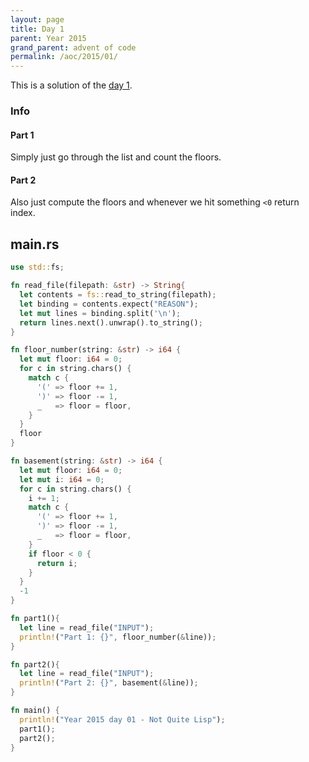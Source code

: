 ```yaml
---
layout: page
title: Day 1
parent: Year 2015
grand_parent: advent of code
permalink: /aoc/2015/01/
---
```


This is a solution of the [day 1](https://adventofcode.com/2015/day/1).

### Info

#### Part 1

Simply just go through the list and count the floors.

#### Part 2

Also just compute the floors and whenever we hit something `<0` return index.

## main.rs

```rs
use std::fs;

fn read_file(filepath: &str) -> String{
  let contents = fs::read_to_string(filepath);
  let binding = contents.expect("REASON");
  let mut lines = binding.split('\n');
  return lines.next().unwrap().to_string();
}

fn floor_number(string: &str) -> i64 {
  let mut floor: i64 = 0;
  for c in string.chars() {
    match c {
      '(' => floor += 1,
      ')' => floor -= 1,
      _   => floor = floor,
    }
  }
  floor
}

fn basement(string: &str) -> i64 {
  let mut floor: i64 = 0;
  let mut i: i64 = 0;
  for c in string.chars() {
    i += 1;
    match c {
      '(' => floor += 1,
      ')' => floor -= 1,
      _   => floor = floor,
    }
    if floor < 0 {
      return i;
    }
  }
  -1
}

fn part1(){
  let line = read_file("INPUT");
  println!("Part 1: {}", floor_number(&line));
}

fn part2(){
  let line = read_file("INPUT");
  println!("Part 2: {}", basement(&line));
}

fn main() {
  println!("Year 2015 day 01 - Not Quite Lisp");
  part1();
  part2();
}
```
